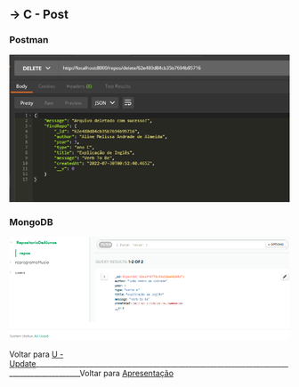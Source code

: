 ##  -> **C** - Post

### Postman
<p align="center">
  <img alt="foto" title="foto" src="../img/foto08.png"/>
</p>

### MongoDB
<p align="center">
  <img alt="foto" title="foto" src="../img/foto09.png"/>
</p>

Voltar para [U - Update](https://github.com/AlineAlmeida85/Projeto-Final/blob/main/readme/Demonstracao4.md)___________________________________________________________________________________________Voltar para [Apresentação](https://github.com/AlineAlmeida85/Projeto-Final/blob/main/readme/Apresentacao.md)